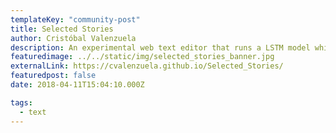 ```yaml
---
templateKey: "community-post"
title: Selected Stories
author: Cristóbal Valenzuela
description: An experimental web text editor that runs a LSTM model while you write to suggest new lines.
featuredimage: ../../static/img/selected_stories_banner.jpg
externalLink: https://cvalenzuela.github.io/Selected_Stories/
featuredpost: false
date: 2018-04-11T15:04:10.000Z

tags:
  - text
---
```

